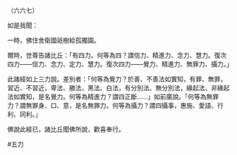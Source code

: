 （六六七）

如是我聞：

一時，佛住舍衛國祇樹給孤獨園。

爾時，世尊告諸比丘：「有四力。何等為四？謂信力、精進力、念力、慧力。復次四力——信力、念力、定力、慧力。復次四力——覺力、精進力、無罪力、攝力。」

此諸經如上三力說。差別者：「何等為覺力？於善、不善法如實知，有罪、無罪，習近、不習近，卑法、勝法，黑法、白法，有分別法、無分別法，緣起法、非緣起法如實知，是名覺力。何等為精進力？謂四正斷……」如前廣說。「何等為無罪力？謂無罪身、口、意，是名無罪力。何等為攝力？謂四攝事，惠施、愛語、行利、同利。」

佛說此經已，諸比丘聞佛所說，歡喜奉行。



#五力
